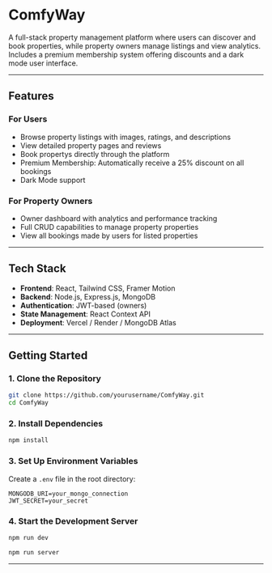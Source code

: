 # ComfyWay

A full-stack property management platform where users can discover and book properties, while property owners manage listings and view analytics. Includes a premium membership system offering discounts and a dark mode user interface.

---

## Features

### For Users
- Browse property listings with images, ratings, and descriptions
- View detailed property pages and reviews
- Book propertys directly through the platform
- Premium Membership: Automatically receive a 25% discount on all bookings
- Dark Mode support

### For Property Owners
- Owner dashboard with analytics and performance tracking
- Full CRUD capabilities to manage property properties
- View all bookings made by users for listed properties

---

## Tech Stack

- **Frontend**: React, Tailwind CSS, Framer Motion
- **Backend**: Node.js, Express.js, MongoDB
- **Authentication**: JWT-based (owners)
- **State Management**: React Context API
- **Deployment**: Vercel / Render / MongoDB Atlas

---

## Getting Started

### 1. Clone the Repository
```bash
git clone https://github.com/yourusername/ComfyWay.git
cd ComfyWay
```

### 2. Install Dependencies

```bash
npm install
```

### 3. Set Up Environment Variables

Create a `.env` file in the root directory:

```env
MONGODB_URI=your_mongo_connection
JWT_SECRET=your_secret
```

### 4. Start the Development Server

```bash
npm run dev
```
```bash
npm run server
```

---
